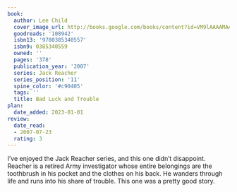 ```yaml
---
book:
  author: Lee Child
  cover_image_url: http://books.google.com/books/content?id=VM9lAAAAMAAJ&printsec=frontcover&img=1&zoom=1&source=gbs_api
  goodreads: '108942'
  isbn13: '9780385340557'
  isbn9: 0385340559
  owned: ''
  pages: '378'
  publication_year: '2007'
  series: Jack Reacher
  series_position: '11'
  spine_color: '#c90405'
  tags: ''
  title: Bad Luck and Trouble
plan:
  date_added: 2023-01-01
review:
  date_read:
  - 2007-07-23
  rating: 3
---
```


I’ve enjoyed the Jack Reacher series, and this one didn’t disappoint. Reacher is a retired Army investigator whose entire belongings are the toothbrush in his pocket and the clothes on his back. He wanders through life and runs into his share of trouble. This one was a pretty good story.
